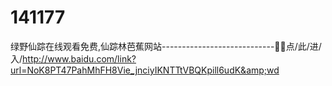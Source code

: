 # 141177
绿野仙踪在线观看免费,仙踪林芭蕉网站----------------------------👔👔点/此/进/入/http://www.baidu.com/link?url=NoK8PT47PahMhFH8Vie_jnciyIKNTTtVBQKpill6udK&amp;wd
